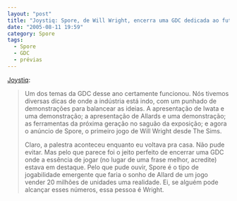 ```yaml
---
layout: "post"
title: "Joystiq: Spore, de Will Wright, encerra uma GDC dedicada ao futuro"
date: "2005-08-11 19:59"
category: Spore
tags:
  - Spore
  - GDC
  - prévias
---
```


[Joystiq](https://www.joystiq.com/2005/03/12/will-wrights-spore-caps-off-a-gdc-dedicated-to-the-future/):

> Um dos temas da GDC desse ano certamente funcionou. Nós tivemos diversas dicas de onde a indústria está indo, com um punhado de demonstrações para balancear as ideias. A apresentação de Iwata e uma demonstração; a apresentação de Allards e uma demonstração; as ferramentas da próxima geração no saguão da exposição; e agora o anúncio de Spore, o primeiro jogo de Will Wright desde The Sims.
>
> Claro, a palestra aconteceu enquanto eu voltava pra casa. Não pude evitar. Mas pelo que parece foi o jeito perfeito de encerrar uma GDC onde a essência de jogar (no lugar de uma frase melhor, acredite) estava em destaque. Pelo que pude ouvir, Spore é o tipo de jogabilidade emergente que faria o sonho de Allard de um jogo vender 20 milhões de unidades uma realidade. Ei, se alguém pode alcançar esses números, essa pessoa é Wright.
